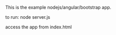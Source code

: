 This is the example nodejs/angular/bootstrap app.

to run: node server.js

access the app from index.html